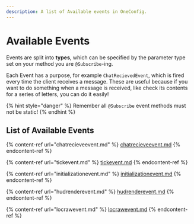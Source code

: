 ```yaml
---
description: A list of Available events in OneConfig.
---
```


# Available Events

Events are split into **types**, which can be specified by the parameter type set on your method you are `@Subscribe`-ing.

Each Event has a purpose, for example `ChatRecievedEvent`, which is fired every time the client receives a message. These are useful because if you want to do something when a message is received, like check its contents for a series of letters, you can do it easily!

{% hint style="danger" %}
Remember all `@Subscribe` event methods must not be static!
{% endhint %}

## List of Available Events

{% content-ref url="chatrecieveevent.md" %}
[chatrecieveevent.md](chatrecieveevent.md)
{% endcontent-ref %}

{% content-ref url="tickevent.md" %}
[tickevent.md](tickevent.md)
{% endcontent-ref %}

{% content-ref url="initializationevent.md" %}
[initializationevent.md](initializationevent.md)
{% endcontent-ref %}

{% content-ref url="hudrenderevent.md" %}
[hudrenderevent.md](hudrenderevent.md)
{% endcontent-ref %}

{% content-ref url="locrawevent.md" %}
[locrawevent.md](locrawevent.md)
{% endcontent-ref %}
